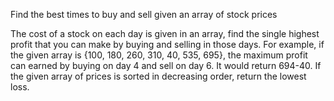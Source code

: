 Find the best times to buy and sell given an array of stock prices

The cost of a stock on each day is given in an array, find the single highest profit that you can make by buying and selling in those days. For example, if the given array is {100, 180, 260, 310, 40, 535, 695}, the maximum profit can earned by buying on day 4 and sell on day 6. It would return 694-40. If the given array of prices is sorted in decreasing order, return the lowest loss.